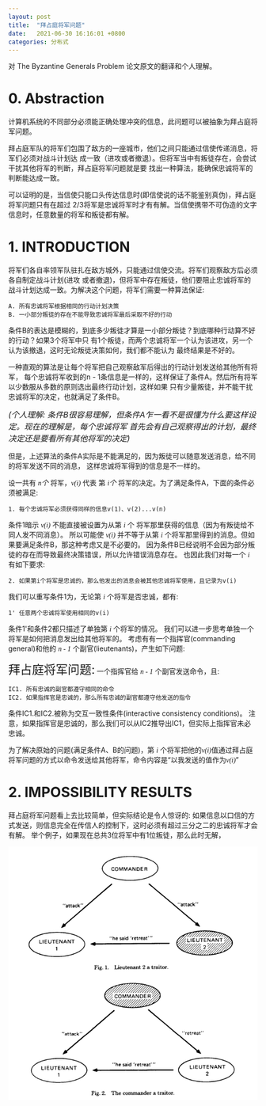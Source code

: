 ```yaml
---
layout: post
title:  "拜占庭将军问题"
date:   2021-06-30 16:16:01 +0800
categories: 分布式
---
```


对 The Byzantine Generals Problem 论文原文的翻译和个人理解。

# 0. Abstraction

计算机系统的不同部分必须能正确处理冲突的信息，此问题可以被抽象为拜占庭将军问题。

拜占庭军队的将军们包围了敌方的一座城市，他们之间只能通过信使传递消息，将军们必须对战斗计划达
成一致（进攻或者撤退）。但将军当中有叛徒存在，会尝试干扰其他将军的判断，拜占庭将军问题就是要
找出一种算法，能确保忠诚将军的判断能达成一致。

可以证明的是，当信使只能口头传达信息时(即信使说的话不能鉴别真伪)，拜占庭将军问题只有在超过
2/3将军是忠诚将军时才有有解。当信使携带不可伪造的文字信息时，任意数量的将军和叛徒都有解。

# 1. INTRODUCTION

将军们各自率领军队驻扎在敌方城外，只能通过信使交流。将军们观察敌方后必须各自制定战斗计划(进攻
或者撤退)，但将军中存在叛徒，他们要阻止忠诚将军的战斗计划达成一致。为解决这个问题，将军们需要一种算法保证:


    A. 所有忠诚将军根据相同的行动计划决策
    B. 一小部分叛徒的存在不能导致忠诚将军最后采取不好的行动

条件B的表达是模糊的，到底多少叛徒才算是一小部分叛徒？到底哪种行动算不好的行动？如果3个将军中只
有1个叛徒，而两个忠诚将军一个认为该进攻，另一个认为该撤退，这时无论叛徒决策如何，我们都不能认为
最终结果是不好的。

一种直观的算法是让每个将军把自己观察敌军后得出的行动计划发送给其他所有将军，
每个忠诚将军收到的n - 1条信息是一样的，这样保证了条件A。然后所有将军以少数服从多数的原则选出最终行动计划，这样如果
只有少量叛徒，并不能干扰忠诚将军的决定，也就满足了条件B。

*<font size=3>(个人理解: 条件B很容易理解，但条件A乍一看不是很懂为什么要这样设定。现在的理解是，每个忠诚将军
首先会有自己观察得出的计划，最终决定还是要看所有其他将军的决定)</font>*

但是，上述算法的条件A实际是不能满足的，因为叛徒可以随意发送消息，给不同的将军发送不同的消息，
这样忠诚将军得到的信息是不一样的。

设一共有 *<font face="MT EXTRA">n个</font>* 将军，*<font face="MT EXTRA">v(i)</font>* 代表
第 *<font face="MT EXTRA">i个</font>* 将军的决定。为了满足条件A，下面的条件必须被满足:

    1. 每个忠诚将军必须获得同样的信息v(1)、v(2)...v(n)

条件1暗示 *<font face="MT EXTRA">v(i)</font>* 不能直接被设置为从第 *<font face="MT EXTRA">i</font>* 个
将军那里获得的信息（因为有叛徒给不同人发不同消息）。
所以可能使 *<font face="MT EXTRA">v(i)</font>* 并不等于从第 *<font face="MT EXTRA">i</font>* 个将军那里得到的消息。但如果要满足条件B，那这种考虑又是不必要的。
因为条件B已经说明不会因为部分叛徒的存在而导致最终决策错误，所以允许错误消息存在。
也因此我们对每一个 *<font face="MT EXTRA">i</font>* 有如下要求:

    2. 如果第i个将军是忠诚的，那么他发出的消息会被其他忠诚将军使用，且记录为v(i)

我们可以重写条件1为，无论第 *<font face="MT EXTRA">i</font>* 个将军是否忠诚，都有:

    1' 任意两个忠诚将军使用相同的v(i)

条件1'和条件2都只描述了单独第 *<font face="MT EXTRA">i</font>* 个将军的情况。
我们可以进一步思考单独一个将军是如何把消息发出给其他将军的。
考虑有有一个指挥官(commanding general)和他的 *<font face="MT EXTRA">n - 1</font>* 个副官(lieutenants)，产生如下问题:

<font size=5>拜占庭将军问题:</font> 一个指挥官给 *<font face="MT EXTRA">n - 1</font>* 个副官发送命令，且:

    IC1. 所有忠诚的副官都遵守相同的命令
    IC2. 如果指挥官是忠诚的，那么所有忠诚的副官都遵守他发送的指令

条件IC1.和IC2.被称为交互一致性条件(interactive consistency conditions)。
注意，如果指挥官是忠诚的，那么我们可以从IC2推导出IC1，但实际上指挥官未必忠诚。

为了解决原始的问题(满足条件A、B的问题)，第 *<font face="MT EXTRA">i</font>* 个将军把他的<font face="MT EXTRA">*v(i)*</font>值通过拜占庭将军问题的方式以命令发送给其他将军，命令内容是“以我发送的值作为<font face="MT EXTRA">*v(i)*</font>”

# 2. IMPOSSIBILITY RESULTS

拜占庭将军问题看上去比较简单，但实际结论是令人惊讶的: 如果信息以口信的方式发送，则信息完全在传信人的控制下，这时必须有超过三分之二的忠诚将军才会有解。
举个例子，如果现在总共3位将军中有1位叛徒，那么此时无解，

![avatar](images/The-Byzantine-Generals-Problem.png)
